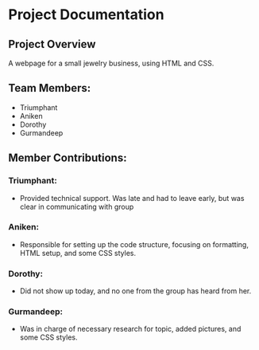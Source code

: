 # Project Documentation

## Project Overview

A webpage for a small jewelry business, using HTML and CSS.

## Team Members:

-   Triumphant
-   Aniken
-   Dorothy
-   Gurmandeep

## Member Contributions:

### Triumphant:

-   Provided technical support.  Was late and had to leave early, but was clear in communicating with group

### Aniken:

-   Responsible for setting up the code structure, focusing on formatting, HTML setup, and some CSS styles.

### Dorothy:

-   Did not show up today, and no one from the group has heard from her.

### Gurmandeep:

-   Was in charge of necessary research for topic, added pictures, and some CSS styles.